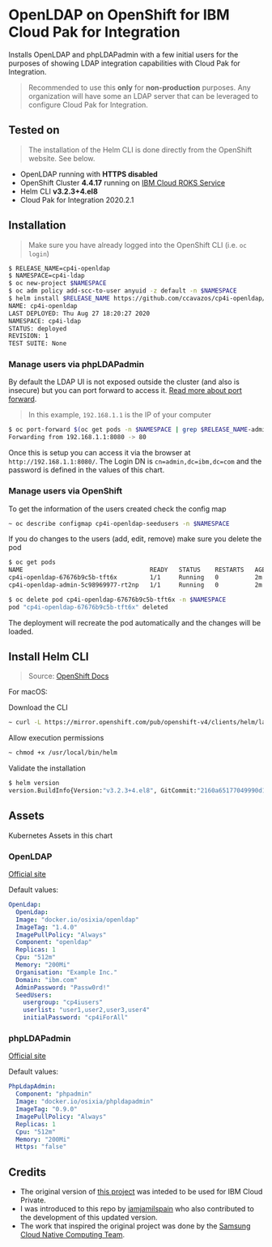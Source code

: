 # OpenLDAP on OpenShift for IBM Cloud Pak for Integration

Installs OpenLDAP and phpLDAPadmin with a few initial users for the purposes of showing LDAP integration capabilities with Cloud Pak for Integration.

> Recommended to use this **only** for **non-production** purposes. Any organization will have some an LDAP server that can be leveraged to configure Cloud Pak for Integration.

## Tested on

> The installation of the Helm CLI is done directly from the OpenShift website. See below.

- OpenLDAP running with **HTTPS disabled**
- OpenShift Cluster **4.4.17** running on [IBM Cloud ROKS Service](https://www.ibm.com/cloud/openshift)
- Helm CLI **v3.2.3+4.el8**
- Cloud Pak for Integration 2020.2.1

## Installation

> Make sure you have already logged into the OpenShift CLI (i.e. `oc login`)

```bash
$ RELEASE_NAME=cp4i-openldap
$ NAMESPACE=cp4i-ldap
$ oc new-project $NAMESPACE
$ oc adm policy add-scc-to-user anyuid -z default -n $NAMESPACE
$ helm install $RELEASE_NAME https://github.com/ccavazos/cp4i-openldap/releases/download/0.1.7/cp4i-openldap-0.1.7.tgz --namespace $NAMESPACE
NAME: cp4i-openldap
LAST DEPLOYED: Thu Aug 27 18:20:27 2020
NAMESPACE: cp4i-ldap
STATUS: deployed
REVISION: 1
TEST SUITE: None
```

### Manage users via phpLDAPadmin

By default the LDAP UI is not exposed outside the cluster (and also is insecure) but you can port forward to access it. [Read more about port forward](https://blog.ccavazos.co/posts/openshift-cli-port-forwarding).

> In this example, `192.168.1.1` is the IP of your computer

```bash
$ oc port-forward $(oc get pods -n $NAMESPACE | grep $RELEASE_NAME-admin | awk '{print $1}') -n $NAMESPACE 8080:80 --address=192.168.1.1
Forwarding from 192.168.1.1:8080 -> 80
```

Once this is setup you can access it via the browser at `http://192.168.1.1:8080/`. The Login DN is `cn=admin,dc=ibm,dc=com` and the password is defined in the values of this chart.

### Manage users via OpenShift

To get the information of the users created check the config map

```bash
~ oc describe configmap cp4i-openldap-seedusers -n $NAMESPACE
```

If you do changes to the users (add, edit, remove) make sure you delete the pod

```bash
$ oc get pods
NAME                                   READY   STATUS    RESTARTS   AGE
cp4i-openldap-67676b9c5b-tft6x         1/1     Running   0          2m
cp4i-openldap-admin-5c98969977-rt2np   1/1     Running   0          2m

$ oc delete pod cp4i-openldap-67676b9c5b-tft6x -n $NAMESPACE
pod "cp4i-openldap-67676b9c5b-tft6x" deleted
```

The deployment will recreate the pod automatically and the changes will be loaded.

## Install Helm CLI

> Source: [OpenShift Docs](https://docs.openshift.com/container-platform/4.4/cli_reference/helm_cli/getting-started-with-helm-on-openshift-container-platform.html#installing-helm_getting-started-with-helm-on-openshift)

For macOS:

Download the CLI

```bash
~ curl -L https://mirror.openshift.com/pub/openshift-v4/clients/helm/latest/helm-darwin-amd64 -o /usr/local/bin/helm
```

Allow execution permissions

```bash
~ chmod +x /usr/local/bin/helm
```

Validate the installation

```bash
$ helm version
version.BuildInfo{Version:"v3.2.3+4.el8", GitCommit:"2160a65177049990d1b76efc67cb1a9fd21909b1", GitTreeState:"clean", GoVersion:"go1.13.4"}
```

## Assets

Kubernetes Assets in this chart

### OpenLDAP

[Official site](http://www.openldap.org/)

Default values:

```yaml
OpenLdap:
  OpenLdap:
  Image: "docker.io/osixia/openldap"
  ImageTag: "1.4.0"
  ImagePullPolicy: "Always"
  Component: "openldap"
  Replicas: 1
  Cpu: "512m"
  Memory: "200Mi"
  Organisation: "Example Inc."
  Domain: "ibm.com"
  AdminPassword: "Passw0rd!"
  SeedUsers: 
    usergroup: "cp4iusers"
    userlist: "user1,user2,user3,user4"
    initialPassword: "cp4iForAll"
```

### phpLDAPadmin


[Official site](http://phpldapadmin.sourceforge.net/)

Default values:

```yaml
PhpLdapAdmin:
  Component: "phpadmin"
  Image: "docker.io/osixia/phpldapadmin"
  ImageTag: "0.9.0"
  ImagePullPolicy: "Always"
  Replicas: 1
  Cpu: "512m"
  Memory: "200Mi"
  Https: "false"
```

## Credits

- The original version of [this project](https://github.com/ibm-cloud-architecture/icp-openldap) was inteded to be used for IBM Cloud Private.
- I was introduced to this repo by [iamjamilspain](https://github.com/iamjamilspain) who also contributed to the development of this updated version.
- The work that inspired the original project was done by the [Samsung Cloud Native Computing Team](https://github.com/samsung-cnct).
